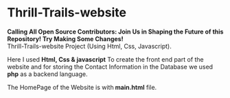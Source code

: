 # Thrill-Trails-website 
<b>Calling All Open Source Contributors: Join Us in Shaping the Future of this Repository! Try Making Some Changes!</b> <br>
Thrill-Trails-website Project (Using Html, Css, Javascript).

Here I used <b>Html, Css & javascript</b> To create the front end part of the website and for storing the Contact Information in the Database we used <b>php</b> as a backend language.

The HomePage of the Website is with<b> main.html</b> file.


